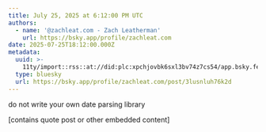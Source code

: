```yaml
---
title: July 25, 2025 at 6:12:00 PM UTC
authors:
  - name: '@zachleat.com - Zach Leatherman'
    url: https://bsky.app/profile/zachleat.com
date: 2025-07-25T18:12:00.000Z
metadata:
  uuid: >-
    11ty/import::rss::at://did:plc:xpchjovbk6sxl3bv74z7cs54/app.bsky.feed.post/3lusnluh76k2d
  type: bluesky
  url: https://bsky.app/profile/zachleat.com/post/3lusnluh76k2d
---
```

do not write your own date parsing library

[contains quote post or other embedded content]